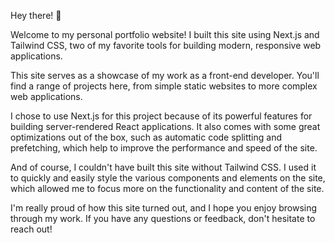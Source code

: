 Hey there! 👋

Welcome to my personal portfolio website! I built this site using Next.js and Tailwind CSS, two of my favorite tools for building modern, responsive web applications.

This site serves as a showcase of my work as a front-end developer. You'll find a range of projects here, from simple static websites to more complex web applications.

I chose to use Next.js for this project because of its powerful features for building server-rendered React applications. It also comes with some great optimizations out of the box, such as automatic code splitting and prefetching, which help to improve the performance and speed of the site.

And of course, I couldn't have built this site without Tailwind CSS. I used it to quickly and easily style the various components and elements on the site, which allowed me to focus more on the functionality and content of the site.

I'm really proud of how this site turned out, and I hope you enjoy browsing through my work. If you have any questions or feedback, don't hesitate to reach out!
